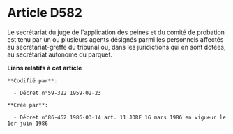 # Article D582

Le secrétariat du juge de l'application des peines et du comité de probation est tenu par un ou plusieurs agents désignés
parmi les personnels affectés au secrétariat-greffe du tribunal ou, dans les juridictions qui en sont dotées, au secrétariat
autonome du parquet.

**Liens relatifs à cet article**

	**Codifié par**:

	  - Décret n°59-322 1959-02-23

	**Créé par**:

	  - Décret n°86-462 1986-03-14 art. 11 JORF 16 mars 1986 en vigueur le 1er juin 1986
